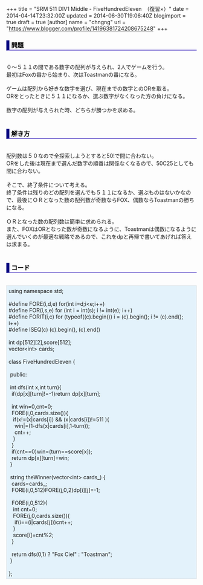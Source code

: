 +++
title = "SRM 511 DIV1 Middle - FiveHundredEleven　（復習×）"
date = 2014-04-14T23:32:00Z
updated = 2014-06-30T19:06:40Z
blogimport = true
draft = true
[author]
	name = "chngng"
	uri = "https://www.blogger.com/profile/14196381724208675248"
+++

<div dir="ltr" style="text-align: left;" trbidi="on"><h3 style="border-bottom: 2px solid slateblue; border-left: 8px solid navy; color: black; padding: 0px 0px 1px 5px;">問題 </h3><br />０～５１１の間である数字の配列が与えられ、2人でゲームを行う。<br />最初はFoxの番から始まり、次はToastmanの番になる。<br /><br />ゲームは配列から好きな数字を選び、現在までの数字とのORを取る。<br />ORをとったときに５１１になるか、選ぶ数字がなくなった方の負けになる。<br /><br />数字の配列が与えられた時、どちらが勝つかを求める。<br /><br /><h3 style="border-bottom: 2px solid slateblue; border-left: 8px solid navy; color: black; padding: 0px 0px 1px 5px;">解き方 </h3><br />配列数は５０なので全探索しようとすると50!で間に合わない。<br />ORをした後は現在まで選んだ数字の順番は関係なくなるので、50C25としても間に合わない。<br /><br />そこで、終了条件について考える。<br />終了条件は残りのどの配列を選んでも５１１になるか、選ぶものはないかなので、最後にＯＲとなった数の配列数が奇数ならFOX、偶数ならToastmanの勝ちになる。<br /><br />ＯＲとなった数の配列数は簡単に求められる。<br />また、FOXはORとなった数が奇数になるように、Toastmanは偶数になるように選んでいくのが最適な戦略であるので、これをdpと再帰で書いてあげれば答えは求まる。<br /><br /><h3 style="border-bottom: 2px solid slateblue; border-left: 8px solid navy; color: black; padding: 0px 0px 1px 5px;">コード </h3><br /><div style="background-color: #e3f2fb; border: 1px dotted #CCCCCC; padding: 5px;">using namespace std;<br /><br />#define FORE(i,d,e) for(int i=d;i&lt;e;i++)<br />#define FOR(i,s,e) for (int i = int(s); i != int(e); i++)<br />#define FORIT(i,c) for (typeof((c).begin()) i = (c).begin(); i != (c).end(); i++)<br />#define ISEQ(c) (c).begin(), (c).end()<br /><br />int dp[512][2],score[512];<br />vector&lt;int&gt; cards;<br /><br />class FiveHundredEleven {<br /><br /><span class="Apple-tab-span" style="white-space: pre;"> </span>public:<br /><br /><span class="Apple-tab-span" style="white-space: pre;"> </span>int dfs(int x,int turn){<br /><span class="Apple-tab-span" style="white-space: pre;">  </span>if(dp[x][turn]!=-1)return dp[x][turn];<br /><br /><span class="Apple-tab-span" style="white-space: pre;">  </span>int win=0,cnt=0;<br /><span class="Apple-tab-span" style="white-space: pre;">  </span>FORE(i,0,cards.size()){<br /><span class="Apple-tab-span" style="white-space: pre;">   </span>if(x!=(x|cards[i]) &amp;&amp; (x|cards[i])!=511 ){<br /><span class="Apple-tab-span" style="white-space: pre;">    </span>win|=(1-dfs(x|cards[i],1-turn));<br /><span class="Apple-tab-span" style="white-space: pre;">    </span>cnt++;<br /><span class="Apple-tab-span" style="white-space: pre;">   </span>}<br /><span class="Apple-tab-span" style="white-space: pre;">  </span>}<br /><span class="Apple-tab-span" style="white-space: pre;">  </span>if(cnt==0)win=(turn==score[x]);<br /><span class="Apple-tab-span" style="white-space: pre;">  </span>return dp[x][turn]=win;<br /><span class="Apple-tab-span" style="white-space: pre;"> </span>}<br /><br /><span class="Apple-tab-span" style="white-space: pre;"> </span>string theWinner(vector&lt;int&gt; cards_) {<br /><span class="Apple-tab-span" style="white-space: pre;">  </span>cards=cards_;<br /><span class="Apple-tab-span" style="white-space: pre;">  </span>FORE(i,0,512)FORE(j,0,2)dp[i][j]=-1;<br /><br /><span class="Apple-tab-span" style="white-space: pre;">  </span>FORE(i,0,512){<br /><span class="Apple-tab-span" style="white-space: pre;">   </span>int cnt=0;<br /><span class="Apple-tab-span" style="white-space: pre;">   </span>FORE(j,0,cards.size()){<br /><span class="Apple-tab-span" style="white-space: pre;">    </span>if(i==(i|cards[j]))cnt++;<br /><span class="Apple-tab-span" style="white-space: pre;">   </span>}<br /><span class="Apple-tab-span" style="white-space: pre;">   </span>score[i]=cnt%2;<br /><span class="Apple-tab-span" style="white-space: pre;">  </span>}<br /><br /><span class="Apple-tab-span" style="white-space: pre;">  </span>return dfs(0,1) ? "Fox Ciel" : "Toastman";<br /><span class="Apple-tab-span" style="white-space: pre;"> </span>}<br /><br />};</div></div>
